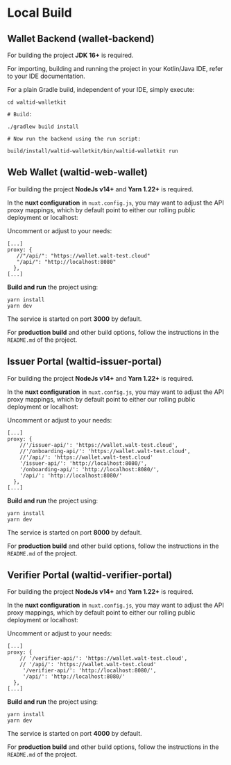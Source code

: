 # Local Build

## Wallet Backend (wallet-backend)

For building the project **JDK 16+** is required.

For importing, building and running the project in your Kotlin/Java IDE, refer to your IDE documentation.

For a plain Gradle build, independent of your IDE, simply execute:

```
cd waltid-walletkit

# Build:

./gradlew build install

# Now run the backend using the run script:

build/install/waltid-walletkit/bin/waltid-walletkit run
```

## Web Wallet (waltid-web-wallet)

For building the project **NodeJs v14+** and **Yarn 1.22+** is required.

In the **nuxt configuration** in `nuxt.config.js`, you may want to adjust the API proxy mappings, which by default point to either our rolling public deployment or localhost:

Uncomment or adjust to your needs:

```
[...]
proxy: {
   //"/api/": "https://wallet.walt-test.cloud"
   "/api/": "http://localhost:8080"
  },
[...]
```

**Build and run** the project using:

```
yarn install
yarn dev
```

The service is started on port **3000** by default.

For **production build** and other build options, follow the instructions in the `README.md` of the project.

## Issuer Portal (waltid-issuer-portal)

For building the project **NodeJs v14+** and **Yarn 1.22+** is required.

In the **nuxt configuration** in `nuxt.config.js`, you may want to adjust the API proxy mappings, which by default point to either our rolling public deployment or localhost:

Uncomment or adjust to your needs:

```
[...]
proxy: {
    //'/issuer-api/': 'https://wallet.walt-test.cloud',
    //'/onboarding-api/': 'https://wallet.walt-test.cloud',
    //'/api/': 'https://wallet.walt-test.cloud'
    '/issuer-api/': 'http://localhost:8080/',
    '/onboarding-api/': 'http://localhost:8080/',
    '/api/': 'http://localhost:8080/'
  },
[...]
```

**Build and run** the project using:

```
yarn install
yarn dev
```

The service is started on port **8000** by default.

For **production build** and other build options, follow the instructions in the `README.md` of the project.

## Verifier Portal (waltid-verifier-portal)

For building the project **NodeJs v14+** and **Yarn 1.22+** is required.

In the **nuxt configuration** in `nuxt.config.js`, you may want to adjust the API proxy mappings, which by default point to either our rolling public deployment or localhost:

Uncomment or adjust to your needs:

```
[...]
proxy: {
    // '/verifier-api/': 'https://wallet.walt-test.cloud',
    // '/api/': 'https://wallet.walt-test.cloud'
     '/verifier-api/': 'http://localhost:8080/',
     '/api/': 'http://localhost:8080/'
  },
[...]
```

**Build and run** the project using:

```
yarn install
yarn dev
```

The service is started on port **4000** by default.

For **production build** and other build options, follow the instructions in the `README.md` of the project.
